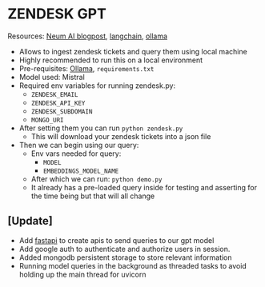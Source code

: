 # ZENDESK GPT 

Resources: [Neum AI blogpost](https://www.neum.ai/post/llm-spreadsheets), 
[langchain](https://python.langchain.com/docs/get_started), [ollama](https://ollama.ai)

* Allows to ingest zendesk tickets and query them using local machine 
* Highly recommended to run this on a local environment
* Pre-requisites: [Ollama](https://ollama.ai/), `requirements.txt`
* Model used: Mistral
* Required env variables for running zendesk.py:
  * `ZENDESK_EMAIL`
  * `ZENDESK_API_KEY`
  * `ZENDESK_SUBDOMAIN`
  * `MONGO_URI`
* After setting them you can run `python zendesk.py`
  * This will download your zendesk tickets into a json file
* Then we can begin using our query:
  * Env vars needed for query:
    * `MODEL`
    * `EMBEDDINGS_MODEL_NAME`
  * After which we can run: `python demo.py`
  * It already has a pre-loaded query inside for testing and asserting for the time being 
  but that will all change


## [Update]
* Add [fastapi](https://fastapi.tiangolo.com/) to create apis to send queries to our gpt model
* Add google auth to authenticate and authorize users in session.
* Added mongodb persistent storage to store relevant information
* Running model queries in the background as threaded tasks to avoid holding up the main thread
for uvicorn